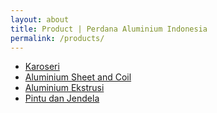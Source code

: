```yaml
---
layout: about
title: Product | Perdana Aluminium Indonesia
permalink: /products/
---
```


- [Karoseri]({{site.url}}/products/karoseri)
- [Aluminium Sheet and Coil]({{site.url}}/products/sheet-dan-coil)
- [Aluminium Ekstrusi]({{site.url}}/products/aluminium-ekstrusi)
- [Pintu dan Jendela]({{site.url}}/products/pintu-dan-jendela)
